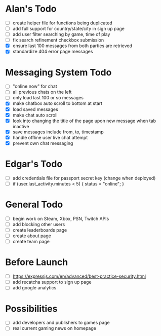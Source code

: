 # Alan's Todo
- [ ] create helper file for functions being duplicated
- [ ] add full support for country/state/city in sign up page
- [ ] add user filter searching by game, time of play
- [ ] fix search refinement checkbox submission
- [X] ensure last 100 messages from both parties are retrieved
- [X] standardize 404 error page messages

# Messaging System Todo
- [ ] "online now" for chat
- [ ] all previous chats on the left
- [ ] only load last 100 or so messages
- [X] make chatbox auto scroll to bottom at start
- [X] load saved messages
- [X] make chat auto scroll
- [X] look into changing the title of the page upon new message when tab inactive
- [X] save messages include from, to, timestamp
- [X] handle offline user live chat attempt
- [X] prevent own chat messaging

# Edgar's Todo
- [ ] add credentials file for passport secret key (change when deployed)
- [ ] if (user.last_activity.minutes < 5) { status = "online"; }

# General Todo
- [ ] begin work on Steam, Xbox, PSN, Twitch APIs
- [ ] add blocking other users
- [ ] create leaderboards page
- [ ] create about page
- [ ] create team page

# Before Launch
- [ ] https://expressjs.com/en/advanced/best-practice-security.html
- [ ] add recatcha support to sign up page
- [ ] add google analytics

# Possibilities
- [ ] add developers and publishers to games page
- [ ] real current gaming news on homepage
